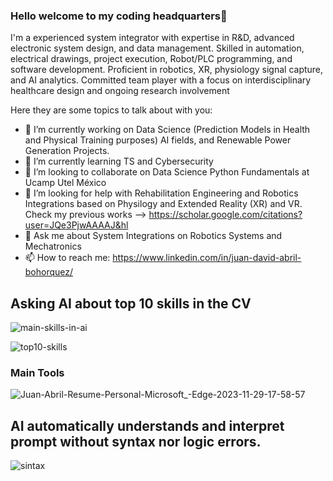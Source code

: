 ### Hello welcome to my coding headquarters👋
I'm a experienced system integrator with expertise in R&D, advanced electronic system design, and data management. Skilled in automation, electrical drawings, project execution, Robot/PLC programming, and software development. Proficient in robotics, XR, physiology signal capture, and AI analytics. Committed team player with a focus on interdisciplinary healthcare design and ongoing research involvement
<!--
**juandabril/juandabril** is a ✨ _special_ ✨ repository because its `README.md` (this file) appears on your GitHub profile. -->

Here they are some topics to talk about with you:

- 🔭 I’m currently working on Data Science (Prediction Models in Health and Physical Training purposes) AI fields, and Renewable Power Generation Projects.
- 🌱 I’m currently learning TS and Cybersecurity
- 👯 I’m looking to collaborate on Data Science Python Fundamentals at Ucamp Utel México
- 🤔 I’m looking for help with Rehabilitation Engineering and Robotics Integrations based on Physilogy and Extended Reality (XR) and VR. Check my previous works  -->  https://scholar.google.com/citations?user=JQe3PjwAAAAJ&hl
- 💬 Ask me about System Integrations on Robotics Systems and Mechatronics 
- 📫 How to reach me: https://www.linkedin.com/in/juan-david-abril-bohorquez/


## Asking AI about top 10 skills in the CV

![main-skills-in-ai](https://github.com/juandabril/juandabril/assets/42777024/79d97496-7905-4c65-bb19-93304785bdb6)

![top10-skills](https://github.com/juandabril/juandabril/assets/42777024/65946eb4-1325-46b5-b59a-b200a1a5fae6)

### Main Tools 
![Juan-Abril-Resume-Personal-Microsoft_-Edge-2023-11-29-17-58-57](https://github.com/juandabril/juandabril/assets/42777024/de679cde-cfd4-4741-8773-d309e882e58c)

##   AI automatically understands and interpret prompt without syntax nor logic errors.

![sintax](https://github.com/juandabril/juandabril/assets/42777024/b7ec6a33-4438-4f5a-98ef-250f56c7e0cd)

